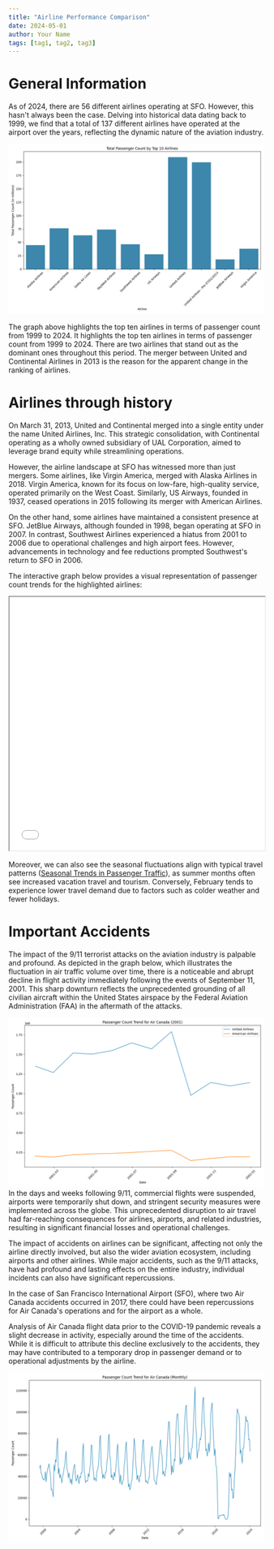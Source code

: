 ```yaml
---
title: "Airline Performance Comparison"
date: 2024-05-01
author: Your Name
tags: [tag1, tag2, tag3]
---
```


# General Information

As of 2024, there are 56 different airlines operating at SFO. However, this hasn't always been the case. Delving into historical data dating back to 1999, we find that a total of 137 different airlines have operated at the airport over the years, reflecting the dynamic nature of the aviation industry.


![Alt text](images/airline_passenger_counts.png)

The graph above highlights the top ten airlines in terms of passenger count from 1999 to 2024. It highlights the top ten airlines in terms of passenger count from 1999 to 2024. There are two airlines that stand out as the dominant ones throughout this period. The merger between United and Continental Airlines in 2013 is the reason for the apparent change in the ranking of airlines.

# Airlines through history

On March 31, 2013, United and Continental merged into a single entity under the name United Airlines, Inc. This strategic consolidation, with Continental operating as a wholly owned subsidiary of UAL Corporation, aimed to leverage brand equity while streamlining operations.

However, the airline landscape at SFO has witnessed more than just mergers. Some airlines, like Virgin America, merged with Alaska Airlines in 2018. Virgin America, known for its focus on low-fare, high-quality service, operated primarily on the West Coast. Similarly, US Airways, founded in 1937, ceased operations in 2015 following its merger with American Airlines.

On the other hand, some airlines have maintained a consistent presence at SFO. JetBlue Airways, although founded in 1998, began operating at SFO in 2007. In contrast, Southwest Airlines experienced a hiatus from 2001 to 2006 due to operational challenges and high airport fees. However, advancements in technology and fee reductions prompted Southwest's return to SFO in 2006.

The interactive graph below provides a visual representation of passenger count trends for the highlighted airlines:

<iframe src="images/airline_passenger_counts.html" width="100%" height="500px"></iframe>

Moreover, we can also see the seasonal fluctuations align with typical travel patterns ([Seasonal Trends in Passenger Traffic](seasons.md)), as summer months often see increased vacation travel and tourism. Conversely, February tends to experience lower travel demand due to factors such as colder weather and fewer holidays.

# Important Accidents

The impact of the 9/11 terrorist attacks on the aviation industry is palpable and profound. As depicted in the graph below, which illustrates the fluctuation in air traffic volume over time, there is a noticeable and abrupt decline in flight activity immediately following the events of September 11, 2001. This sharp downturn reflects the unprecedented grounding of all civilian aircraft within the United States airspace by the Federal Aviation Administration (FAA) in the aftermath of the attacks.

![Alt text](images/11S_airlines.png)
In the days and weeks following 9/11, commercial flights were suspended, airports were temporarily shut down, and stringent security measures were implemented across the globe. This unprecedented disruption to air travel had far-reaching consequences for airlines, airports, and related industries, resulting in significant financial losses and operational challenges.

The impact of accidents on airlines can be significant, affecting not only the airline directly involved, but also the wider aviation ecosystem, including airports and other airlines. While major accidents, such as the 9/11 attacks, have had profound and lasting effects on the entire industry, individual incidents can also have significant repercussions.

In the case of San Francisco International Airport (SFO), where two Air Canada accidents occurred in 2017, there could have been repercussions for Air Canada's operations and for the airport as a whole. 

Analysis of Air Canada flight data prior to the COVID-19 pandemic reveals a slight decrease in activity, especially around the time of the accidents. While it is difficult to attribute this decline exclusively to the accidents, they may have contributed to a temporary drop in passenger demand or to operational adjustments by the airline.

![Alt text](images/canada_accidents.png)
